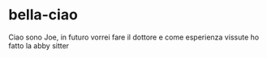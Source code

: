 # bella-ciao
Ciao sono Joe, in futuro vorrei fare il dottore e come esperienza vissute ho fatto la abby sitter

